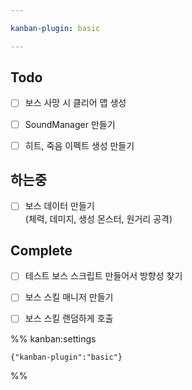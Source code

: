 ```yaml
---

kanban-plugin: basic

---
```


## Todo

- [ ] 보스 사망 시 클리어 맵 생성
- [ ] SoundManager 만들기
- [ ] 히트, 죽음 이펙트 생성 만들기


## 하는중

- [ ] 보스 데이터 만들기<br>(체력, 데미지, 생성 몬스터, 원거리 공격)


## Complete

- [ ] 테스트 보스 스크립트 만들어서 방향성 찾기
- [ ] 보스 스킬 매니저 만들기
- [ ] 보스 스킬 랜덤하게 호출




%% kanban:settings
```
{"kanban-plugin":"basic"}
```
%%